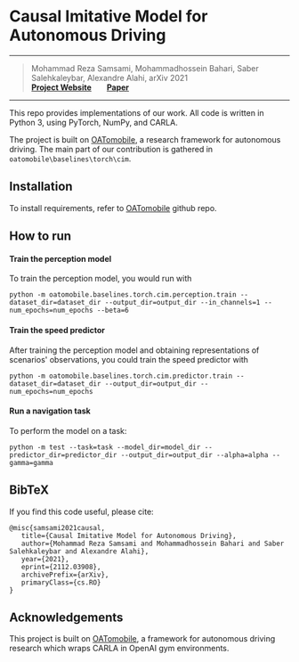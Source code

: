 # Causal Imitative Model for Autonomous Driving

---

>  Mohammad Reza Samsami, Mohammadhossein Bahari, Saber Salehkaleybar, Alexandre Alahi,  arXiv 2021 <br /> 
>  __[Project Website](https://mrsamsami.github.io/causal-imitation/)__  &nbsp; &nbsp; &nbsp; __[Paper](https://arxiv.org/abs/2112.03908)__

---

This repo provides implementations of our work. All code is written in Python 3, using PyTorch, NumPy, and CARLA.

The project is built on [OATomobile](https://github.com/OATML/oatomobile), a research framework for autonomous driving. The main part of our contribution is gathered in ```oatomobile\baselines\torch\cim```.

## Installation
To install requirements, refer to [OATomobile](https://github.com/OATML/oatomobile) github repo.

## How to run

#### Train the perception model
To train the perception model, you would run with
```
python -m oatomobile.baselines.torch.cim.perception.train --dataset_dir=dataset_dir --output_dir=output_dir --in_channels=1 --num_epochs=num_epochs --beta=6
```

#### Train the speed predictor
After training the perception model and obtaining representations of scenarios' observations, you could train the speed predictor with
```
python -m oatomobile.baselines.torch.cim.predictor.train --dataset_dir=dataset_dir --output_dir=output_dir --num_epochs=num_epochs
```

#### Run a navigation task
To perform the model on a task: 
```
python -m test --task=task --model_dir=model_dir --predictor_dir=predictor_dir --output_dir=output_dir --alpha=alpha --gamma=gamma
```

## BibTeX
If you find this code useful, please cite:

```
@misc{samsami2021causal,
   title={Causal Imitative Model for Autonomous Driving}, 
   author={Mohammad Reza Samsami and Mohammadhossein Bahari and Saber Salehkaleybar and Alexandre Alahi},
   year={2021},
   eprint={2112.03908},
   archivePrefix={arXiv},
   primaryClass={cs.RO}
}
```

## Acknowledgements
This project is built on [OATomobile](https://github.com/OATML/oatomobile), a framework for autonomous driving research which wraps CARLA in OpenAI gym environments.
